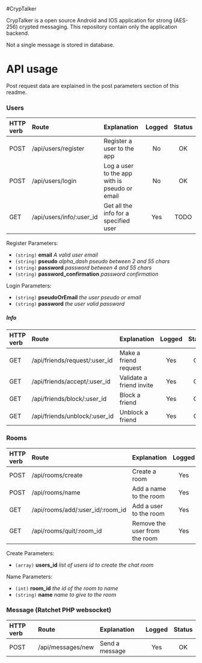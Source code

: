 #CrypTalker

CrypTalker is a open source Android and IOS application for strong (AES-256) crypted messaging. This repository contain only the application backend.

Not a single message is stored in database.

# API usage

Post request data are explained in the post parameters section of this readme.

### Users

| HTTP verb | Route                             | Explanation                                    | Logged | Status |
|:----------|:----------------------------------|:-----------------------------------------------|:------:|:------:|
| POST      | /api/users/register               | Register a user to the app                     | No     | OK     |
| POST      | /api/users/login                  | Log a user to the app with is pseudo or email  | No     | OK     |
| GET       | /api/users/info/:user_id          | Get all the info for a specified user          | Yes    | TODO   |

Register Parameters:
- `(string)` **email** *A valid user email*
- `(string)` **pseudo** *alpha_dash pseudo between 2 and 55 chars*
- `(string)` **password** *password between 4 and 55 chars*
- `(string)` **password_confirmation** *password confirmation*

Login Parameters:
- `(string)` **pseudoOrEmail** *the user pseudo or email*
- `(string)` **password** *the user valid password*

##### Info

| HTTP verb | Route                             | Explanation                                    | Logged | Status |
|:----------|:----------------------------------|:-----------------------------------------------|:------:|:------:|
| GET       | /api/friends/request/:user_id     | Make a friend request                          | Yes    | OK     |
| GET       | /api/friends/accept/:user_id      | Validate a friend invite                       | Yes    | OK     |
| GET       | /api/friends/block/:user_id       | Block a friend                                 | Yes    | OK     |
| GET       | /api/friends/unblock/:user_id     | Unblock a friend                               | Yes    | OK     |

### Rooms

| HTTP verb | Route                             | Explanation                                    | Logged | Status |
|:----------|:----------------------------------|:-----------------------------------------------|:------:|:------:|
| POST      | /api/rooms/create                 | Create a room                                  | Yes    | OK     |
| POST      | /api/rooms/name                   | Add a name to the room                         | Yes    | OK     |
| GET       | /api/rooms/add/:user_id/:room_id  | Add a user to the room                         | Yes    | OK     |
| GET       | /api/rooms/quit/:room_id          | Remove the user from the room                  | Yes    | OK     |

Create Parameters:
- `(array)` **users_id** *list of users id to create the chat room*

Name Parameters:
- `(int)` **room_id** *the id of the room to name*
- `(string)` **name** *name to give to the room*

### Message (Ratchet PHP websocket)
| HTTP verb | Route                             | Explanation                                    | Logged | Status |
|:----------|:----------------------------------|:-----------------------------------------------|:------:|:------:|
| POST      | /api/messages/new                 | Send a message                                 | Yes    | OK     |
